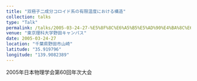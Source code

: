 ```yaml
---
title: "双極子二成分コロイド系の有限温度における構造"
collection: talks
type: "Talk"
permalink: /talks/2005-03-24-27-%E5%8F%8C%E6%A5%B5%E5%AD%90%E4%BA%8C%E6%88%90%E5%88%86%E3%82%B3%E3%83%AD%E3%82%A4%E3%83%89%E7%B3%BB%E3%81%AE%E6%9C%89%E9%99%90%E6%B8%A9%E5%BA%A6%E3%81%AB%E3%81%8A%E3%81%91%E3%82%8B
venue: "東京理科大学野田キャンパス"
date: 2005-03-24-27
location: "千葉県野田市山崎"
latitude: "35.919796"
longitude: "139.9082389"
---
```


2005年日本物理学会第60回年次大会

